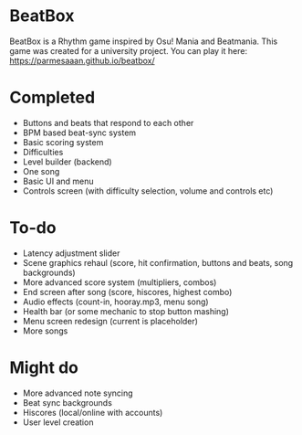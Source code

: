 # BeatBox
BeatBox is a Rhythm game inspired by Osu! Mania and Beatmania. This game was created for a university project.
You can play it here: https://parmesaaan.github.io/beatbox/

# Completed
* Buttons and beats that respond to each other
* BPM based beat-sync system
* Basic scoring system
* Difficulties
* Level builder (backend)
* One song
* Basic UI and menu
* Controls screen (with difficulty selection, volume and controls etc)

# To-do
* Latency adjustment slider
* Scene graphics rehaul (score, hit confirmation, buttons and beats, song backgrounds)
* More advanced score system (multipliers, combos)
* End screen after song (score, hiscores, highest combo)
* Audio effects (count-in, hooray.mp3, menu song)
* Health bar (or some mechanic to stop button mashing)
* Menu screen redesign (current is placeholder)
* More songs

# Might do
* More advanced note syncing
* Beat sync backgrounds
* Hiscores (local/online with accounts)
* User level creation
